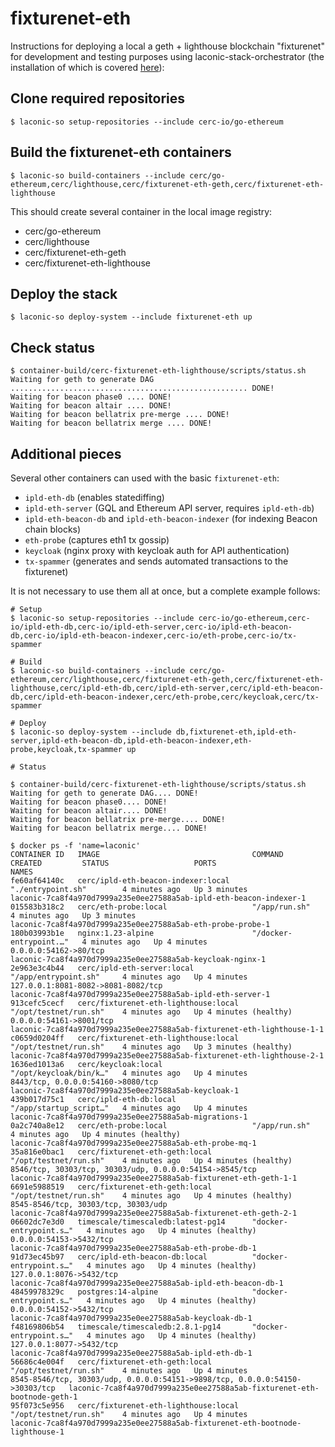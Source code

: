 # fixturenet-eth

Instructions for deploying a local a geth + lighthouse blockchain "fixturenet" for development and testing purposes using laconic-stack-orchestrator (the installation of which is covered [here](https://github.com/cerc-io/stack-orchestrator#user-mode)):

## Clone required repositories
```
$ laconic-so setup-repositories --include cerc-io/go-ethereum
```

## Build the fixturenet-eth containers
```
$ laconic-so build-containers --include cerc/go-ethereum,cerc/lighthouse,cerc/fixturenet-eth-geth,cerc/fixturenet-eth-lighthouse
```
This should create several container in the local image registry: 

* cerc/go-ethereum
* cerc/lighthouse
* cerc/fixturenet-eth-geth
* cerc/fixturenet-eth-lighthouse

## Deploy the stack
```
$ laconic-so deploy-system --include fixturenet-eth up
```

## Check status

```
$ container-build/cerc-fixturenet-eth-lighthouse/scripts/status.sh
Waiting for geth to generate DAG ..................................................... DONE!
Waiting for beacon phase0 .... DONE!
Waiting for beacon altair .... DONE!
Waiting for beacon bellatrix pre-merge .... DONE!
Waiting for beacon bellatrix merge .... DONE!
```

## Additional pieces

Several other containers can used with the basic `fixturenet-eth`:

* `ipld-eth-db` (enables statediffing)
* `ipld-eth-server` (GQL and Ethereum API server, requires `ipld-eth-db`)
* `ipld-eth-beacon-db` and `ipld-eth-beacon-indexer` (for indexing Beacon chain blocks)
* `eth-probe` (captures eth1 tx gossip)
* `keycloak` (nginx proxy with keycloak auth for API authentication)
* `tx-spammer` (generates and sends automated transactions to the fixturenet)
	
It is not necessary to use them all at once, but a complete example follows:

```
# Setup
$ laconic-so setup-repositories --include cerc-io/go-ethereum,cerc-io/ipld-eth-db,cerc-io/ipld-eth-server,cerc-io/ipld-eth-beacon-db,cerc-io/ipld-eth-beacon-indexer,cerc-io/eth-probe,cerc-io/tx-spammer

# Build
$ laconic-so build-containers --include cerc/go-ethereum,cerc/lighthouse,cerc/fixturenet-eth-geth,cerc/fixturenet-eth-lighthouse,cerc/ipld-eth-db,cerc/ipld-eth-server,cerc/ipld-eth-beacon-db,cerc/ipld-eth-beacon-indexer,cerc/eth-probe,cerc/keycloak,cerc/tx-spammer

# Deploy
$ laconic-so deploy-system --include db,fixturenet-eth,ipld-eth-server,ipld-eth-beacon-db,ipld-eth-beacon-indexer,eth-probe,keycloak,tx-spammer up

# Status

$ container-build/cerc-fixturenet-eth-lighthouse/scripts/status.sh
Waiting for geth to generate DAG.... DONE!
Waiting for beacon phase0.... DONE!
Waiting for beacon altair.... DONE!
Waiting for beacon bellatrix pre-merge.... DONE!
Waiting for beacon bellatrix merge.... DONE!

$ docker ps -f 'name=laconic'
CONTAINER ID   IMAGE                                  COMMAND                  CREATED         STATUS                   PORTS                                                                         NAMES
fe60af64140c   cerc/ipld-eth-beacon-indexer:local     "./entrypoint.sh"        4 minutes ago   Up 3 minutes                                                                                           laconic-7ca8f4a970d7999a235e0ee27588a5ab-ipld-eth-beacon-indexer-1
015583b318c2   cerc/eth-probe:local                   "/app/run.sh"            4 minutes ago   Up 3 minutes                                                                                           laconic-7ca8f4a970d7999a235e0ee27588a5ab-eth-probe-probe-1
180b03993b1e   nginx:1.23-alpine                      "/docker-entrypoint.…"   4 minutes ago   Up 4 minutes             0.0.0.0:54162->80/tcp                                                         laconic-7ca8f4a970d7999a235e0ee27588a5ab-keycloak-nginx-1
2e963e3c4b44   cerc/ipld-eth-server:local             "/app/entrypoint.sh"     4 minutes ago   Up 4 minutes             127.0.0.1:8081-8082->8081-8082/tcp                                            laconic-7ca8f4a970d7999a235e0ee27588a5ab-ipld-eth-server-1
913cefc5cecf   cerc/fixturenet-eth-lighthouse:local   "/opt/testnet/run.sh"    4 minutes ago   Up 4 minutes (healthy)   0.0.0.0:54161->8001/tcp                                                       laconic-7ca8f4a970d7999a235e0ee27588a5ab-fixturenet-eth-lighthouse-1-1
c0659d0204ff   cerc/fixturenet-eth-lighthouse:local   "/opt/testnet/run.sh"    4 minutes ago   Up 3 minutes (healthy)                                                                                 laconic-7ca8f4a970d7999a235e0ee27588a5ab-fixturenet-eth-lighthouse-2-1
1636ed1013a6   cerc/keycloak:local                    "/opt/keycloak/bin/k…"   4 minutes ago   Up 4 minutes             8443/tcp, 0.0.0.0:54160->8080/tcp                                             laconic-7ca8f4a970d7999a235e0ee27588a5ab-keycloak-1
439b017d75c1   cerc/ipld-eth-db:local                 "/app/startup_script…"   4 minutes ago   Up 4 minutes                                                                                           laconic-7ca8f4a970d7999a235e0ee27588a5ab-migrations-1
0a2c740a8e12   cerc/eth-probe:local                   "/app/run.sh"            4 minutes ago   Up 4 minutes (healthy)                                                                                 laconic-7ca8f4a970d7999a235e0ee27588a5ab-eth-probe-mq-1
35a816e0bac1   cerc/fixturenet-eth-geth:local         "/opt/testnet/run.sh"    4 minutes ago   Up 4 minutes (healthy)   8546/tcp, 30303/tcp, 30303/udp, 0.0.0.0:54154->8545/tcp                       laconic-7ca8f4a970d7999a235e0ee27588a5ab-fixturenet-eth-geth-1-1
6691e5988519   cerc/fixturenet-eth-geth:local         "/opt/testnet/run.sh"    4 minutes ago   Up 4 minutes (healthy)   8545-8546/tcp, 30303/tcp, 30303/udp                                           laconic-7ca8f4a970d7999a235e0ee27588a5ab-fixturenet-eth-geth-2-1
06602dc7e3d0   timescale/timescaledb:latest-pg14      "docker-entrypoint.s…"   4 minutes ago   Up 4 minutes (healthy)   0.0.0.0:54153->5432/tcp                                                       laconic-7ca8f4a970d7999a235e0ee27588a5ab-eth-probe-db-1
91d73ec45b97   cerc/ipld-eth-beacon-db:local          "docker-entrypoint.s…"   4 minutes ago   Up 4 minutes (healthy)   127.0.0.1:8076->5432/tcp                                                      laconic-7ca8f4a970d7999a235e0ee27588a5ab-ipld-eth-beacon-db-1
48459978329c   postgres:14-alpine                     "docker-entrypoint.s…"   4 minutes ago   Up 4 minutes (healthy)   0.0.0.0:54152->5432/tcp                                                       laconic-7ca8f4a970d7999a235e0ee27588a5ab-keycloak-db-1
f48169806b54   timescale/timescaledb:2.8.1-pg14       "docker-entrypoint.s…"   4 minutes ago   Up 4 minutes (healthy)   127.0.0.1:8077->5432/tcp                                                      laconic-7ca8f4a970d7999a235e0ee27588a5ab-ipld-eth-db-1
56686c4e004f   cerc/fixturenet-eth-geth:local         "/opt/testnet/run.sh"    4 minutes ago   Up 4 minutes             8545-8546/tcp, 30303/udp, 0.0.0.0:54151->9898/tcp, 0.0.0.0:54150->30303/tcp   laconic-7ca8f4a970d7999a235e0ee27588a5ab-fixturenet-eth-bootnode-geth-1
95f073c5e956   cerc/fixturenet-eth-lighthouse:local   "/opt/testnet/run.sh"    4 minutes ago   Up 4 minutes                                                                                           laconic-7ca8f4a970d7999a235e0ee27588a5ab-fixturenet-eth-bootnode-lighthouse-1
```

